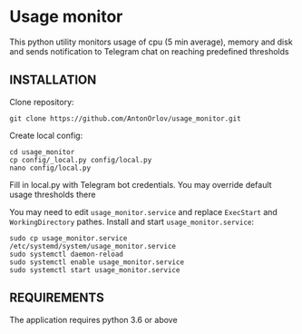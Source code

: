 Usage monitor
=============
This python utility monitors usage of cpu (5 min average), memory and disk and sends notification to Telegram chat on reaching predefined thresholds 

INSTALLATION
------------

Clone repository:

```
git clone https://github.com/AntonOrlov/usage_monitor.git

```

Create local config:

```
cd usage_monitor
cp config/_local.py config/local.py
nano config/local.py
```

Fill in local.py with Telegram bot credentials. You may override default usage thresholds there

You may need to edit `usage_monitor.service` and replace `ExecStart` and `WorkingDirectory` pathes. Install and start `usage_monitor.service`:

```
sudo cp usage_monitor.service /etc/systemd/system/usage_monitor.service
sudo systemctl daemon-reload
sudo systemctl enable usage_monitor.service
sudo systemctl start usage_monitor.service

```

REQUIREMENTS
------------

The application requires python 3.6 or above